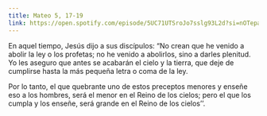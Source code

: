 ```yaml
---
title: Mateo 5, 17-19
link: https://open.spotify.com/episode/5UC71UTSroJo7sslg93L2d?si=nOTepaQgRlqAwJRZ01XaFA&dl_branch=1
---
```

En aquel tiempo, Jesús dijo a sus discípulos: “No crean que he venido a abolir la ley o los profetas; no he venido a abolirlos, sino a darles plenitud. Yo les aseguro que antes se acabarán el cielo y la tierra, que deje de cumplirse hasta la más pequeña letra o coma de la ley.

Por lo tanto, el que quebrante uno de estos preceptos menores y enseñe eso a los hombres, será el menor en el Reino de los cielos; pero el que los cumpla y los enseñe, será grande en el Reino de los cielos’’.